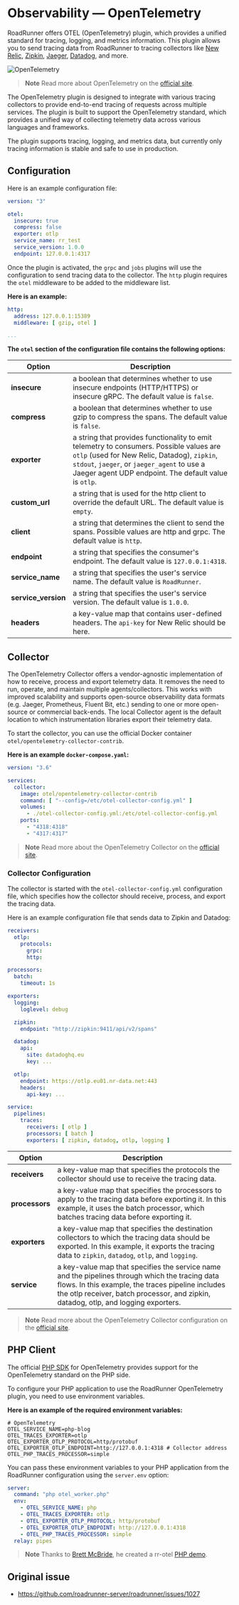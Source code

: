 # Observability — OpenTelemetry

RoadRunner offers OTEL (OpenTelemetry) plugin, which provides a unified standard for tracing, logging, and metrics
information. This plugin allows you to send tracing data from RoadRunner to tracing collectors
like [New Relic](https://newrelic.com/), [Zipkin](https://zipkin.io), [Jaeger](https://www.jaegertracing.io/),
[Datadog](https://www.datadoghq.com/), and more.


![OpenTelemetry](https://user-images.githubusercontent.com/773481/213914208-cd944ca8-f218-4baf-8a54-5a4e42a1ed40.jpg)

> **Note**
> Read more about OpenTelemetry on the [official site](https://opentelemetry.io/).

The OpenTelemetry plugin is designed to integrate with various tracing collectors to provide end-to-end tracing of
requests across multiple services. The plugin is built to support the OpenTelemetry standard, which provides a unified
way of collecting telemetry data across various languages and frameworks.

The plugin supports tracing, logging, and metrics data, but currently only tracing information is stable and safe to use
in production.

## Configuration

Here is an example configuration file:

```yaml .rr.yaml
version: "3"

otel:
  insecure: true
  compress: false
  exporter: otlp
  service_name: rr_test
  service_version: 1.0.0
  endpoint: 127.0.0.1:4317
```

Once the plugin is activated, the `grpc` and `jobs` plugins will use the configuration to send tracing data to the
collector. The `http` plugin requires the `otel` middleware to be added to the middleware list.

**Here is an example:**

```yaml .rr.yaml
http:
  address: 127.0.0.1:15389
  middleware: [ gzip, otel ]

...
```

**The `otel` section of the configuration file contains the following options:**

| Option              | Description                                                                                                                                                                                                                                     |
|---------------------|-------------------------------------------------------------------------------------------------------------------------------------------------------------------------------------------------------------------------------------------------|
| **insecure**        | a boolean that determines whether to use insecure endpoints (HTTP/HTTPS) or insecure gRPC. The default value is `false`.                                                                                                                        |                                                                                                                                                                                                        |
| **compress**        | a boolean that determines whether to use gzip to compress the spans. The default value is `false`.                                                                                                                                              |
| **exporter**        | a string that provides functionality to emit telemetry to consumers. Possible values are `otlp` (used for New Relic, Datadog), `zipkin`, `stdout`, `jaeger`, or `jaeger_agent` to use a Jaeger agent UDP endpoint. The default value is `otlp`. |
| **custom_url**      | a string that is used for the http client to override the default URL. The default value is `empty`.                                                                                                                                            |
| **client**          | a string that determines the client to send the spans. Possible values are http and grpc. The default value is `http`.                                                                                                                          |
| **endpoint**        | a string that specifies the consumer's endpoint. The default value is `127.0.0.1:4318`.                                                                                                                                                         |
| **service_name**    | a string that specifies the user's service name. The default value is `RoadRunner`.                                                                                                                                                             |
| **service_version** | a string that specifies the user's service version. The default value is `1.0.0`.                                                                                                                                                               |
| **headers**         | a key-value map that contains user-defined headers. The `api-key` for New Relic should be here.                                                                                                                                                 |

## Collector

The OpenTelemetry Collector offers a vendor-agnostic implementation of how to receive, process and export telemetry
data. It removes the need to run, operate, and maintain multiple agents/collectors. This works with improved scalability
and supports open-source observability data formats (e.g. Jaeger, Prometheus, Fluent Bit, etc.) sending to one or more
open-source or commercial back-ends. The local Collector agent is the default location to which instrumentation
libraries export their telemetry data.

To start the collector, you can use the official Docker container `otel/opentelemetry-collector-contrib`.

**Here is an example `docker-compose.yaml`:**

```yaml docker-compose.yaml
version: "3.6"

services:
  collector:
    image: otel/opentelemetry-collector-contrib
    command: [ "--config=/etc/otel-collector-config.yml" ]
    volumes:
      - ./otel-collector-config.yml:/etc/otel-collector-config.yml
    ports:
      - "4318:4318"
      - "4317:4317"
```

> **Note**
> Read more about the OpenTelemetry Collector on the [official site](https://opentelemetry.io/docs/collector/).

### Collector Configuration

The collector is started with the `otel-collector-config.yml` configuration file, which specifies how the collector
should receive, process, and export the tracing data.

Here is an example configuration file that sends data to Zipkin and Datadog:

```yaml otel-collector-config.yml
receivers:
  otlp:
    protocols:
      grpc:
      http:

processors:
  batch:
    timeout: 1s

exporters:
  logging:
    loglevel: debug

  zipkin:
    endpoint: "http://zipkin:9411/api/v2/spans"

  datadog:
    api:
      site: datadoghq.eu
      key: ...

  otlp:
    endpoint: https://otlp.eu01.nr-data.net:443
    headers:
      api-key: ...

service:
  pipelines:
    traces:
      receivers: [ otlp ]
      processors: [ batch ]
      exporters: [ zipkin, datadog, otlp, logging ]
```

| Option         | Description                                                                                                                                                                                                                                  |
|----------------|----------------------------------------------------------------------------------------------------------------------------------------------------------------------------------------------------------------------------------------------|
| **receivers**  | a key-value map that specifies the protocols the collector should use to receive the tracing data.                                                                                                                                           |
| **processors** | a key-value map that specifies the processors to apply to the tracing data before exporting it. In this example, it uses the batch processor, which batches tracing data before exporting it.                                                |
| **exporters**  | a key-value map that specifies the destination collectors to which the tracing data should be exported.  In this example, it exports the tracing data to `zipkin`, `datadog`, `otlp`, and `logging`.                                         |
| **service**    | a key-value map that specifies the service name and the pipelines through which the tracing data flows.  In this example, the traces pipeline includes the otlp receiver, batch processor, and zipkin, datadog, otlp, and logging exporters. |

> **Note**
> Read more about the OpenTelemetry Collector configuration on
> the [official site](https://opentelemetry.io/docs/collector/configuration/).

## PHP Client

The official [PHP SDK](https://github.com/open-telemetry/opentelemetry-php) for OpenTelemetry provides support for the
OpenTelemetry standard on the PHP side.

To configure your PHP application to use the RoadRunner OpenTelemetry plugin, you need to use environment variables.

**Here is an example of the required environment variables:**

```dotenv
# OpenTelemetry
OTEL_SERVICE_NAME=php-blog
OTEL_TRACES_EXPORTER=otlp
OTEL_EXPORTER_OTLP_PROTOCOL=http/protobuf
OTEL_EXPORTER_OTLP_ENDPOINT=http://127.0.0.1:4318 # Collector address
OTEL_PHP_TRACES_PROCESSOR=simple
```

You can pass these environment variables to your PHP application from the RoadRunner configuration using
the `server.env` option:

```yaml .rr.yaml
server:
  command: "php otel_worker.php"
  env:
    - OTEL_SERVICE_NAME: php
    - OTEL_TRACES_EXPORTER: otlp
    - OTEL_EXPORTER_OTLP_PROTOCOL: http/protobuf
    - OTEL_EXPORTER_OTLP_ENDPOINT: http://127.0.0.1:4318
    - OTEL_PHP_TRACES_PROCESSOR: simple
  relay: pipes
```


> **Note**
> Thanks to [Brett McBride](https://github.com/brettmc), he created a
> rr-otel [PHP demo](https://github.com/brettmc/rr-otel-demo).

## Original issue

- https://github.com/roadrunner-server/roadrunner/issues/1027
